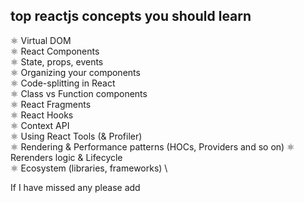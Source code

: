 ## top reactjs  concepts you should learn 

⚛️ Virtual DOM \
⚛️ React Components \
⚛️ State, props, events \
⚛️ Organizing your components \
⚛️ Code-splitting in React \
⚛️ Class vs Function components \
⚛️ React Fragments \
⚛️ React Hooks \
⚛️ Context API \
⚛️ Using React Tools (& Profiler) \
⚛️ Rendering & Performance  patterns (HOCs, Providers and so on)
⚛️ Rerenders logic & Lifecycle \
⚛️ Ecosystem (libraries, frameworks) \



If I have missed any please add 
